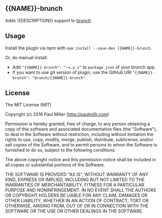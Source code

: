 ## {{NAME}}-brunch
Adds {{DESCRIPTION}} support to
[brunch](http://brunch.io).

## Usage
Install the plugin via npm with `npm install --save-dev {{NAME}}-brunch`.

Or, do manual install:

* Add `"{{NAME}}-brunch": "~x.y.z"` to `package.json` of your brunch app.
* If you want to use git version of plugin, use the GitHub URI
`"{{NAME}}-brunch": "brunch/{{NAME}}-brunch"`.

## License

The MIT License (MIT)

Copyright (c) 2016 Paul Miller (http://paulmillr.com)

Permission is hereby granted, free of charge, to any person obtaining a copy
of this software and associated documentation files (the "Software"), to deal
in the Software without restriction, including without limitation the rights
to use, copy, modify, merge, publish, distribute, sublicense, and/or sell
copies of the Software, and to permit persons to whom the Software is
furnished to do so, subject to the following conditions:

The above copyright notice and this permission notice shall be included in
all copies or substantial portions of the Software.

THE SOFTWARE IS PROVIDED "AS IS", WITHOUT WARRANTY OF ANY KIND, EXPRESS OR
IMPLIED, INCLUDING BUT NOT LIMITED TO THE WARRANTIES OF MERCHANTABILITY,
FITNESS FOR A PARTICULAR PURPOSE AND NONINFRINGEMENT. IN NO EVENT SHALL THE
AUTHORS OR COPYRIGHT HOLDERS BE LIABLE FOR ANY CLAIM, DAMAGES OR OTHER
LIABILITY, WHETHER IN AN ACTION OF CONTRACT, TORT OR OTHERWISE, ARISING FROM,
OUT OF OR IN CONNECTION WITH THE SOFTWARE OR THE USE OR OTHER DEALINGS IN
THE SOFTWARE.
